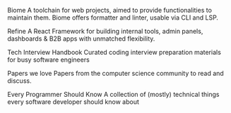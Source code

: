 Biome
A toolchain for web projects, aimed to provide functionalities to maintain them. Biome offers formatter and linter, usable via CLI and LSP.


Refine
A React Framework for building internal tools, admin panels, dashboards & B2B apps with unmatched flexibility.


Tech Interview Handbook
Curated coding interview preparation materials for busy software engineers

Papers we love
Papers from the computer science community to read and discuss.

Every Programmer Should Know
A collection of (mostly) technical things every software developer should know about
